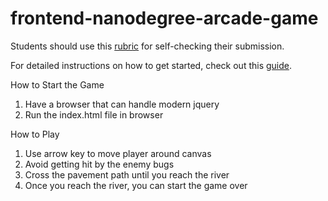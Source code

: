 frontend-nanodegree-arcade-game
===============================

Students should use this [rubric](https://www.udacity.com/course/viewer/#!/c-nd001/l-2696458597/m-2687128535) for self-checking their submission.

For detailed instructions on how to get started, check out this [guide](https://docs.google.com/document/d/1v01aScPjSWCCWQLIpFqvg3-vXLH2e8_SZQKC8jNO0Dc/pub?embedded=true).

How to Start the Game
1. Have a browser that can handle modern jquery
2. Run the index.html file in browser

How to Play
1. Use arrow key to move player around canvas
2. Avoid getting hit by the enemy bugs
3. Cross the pavement path until you reach the river
4. Once you reach the river, you can start the game over